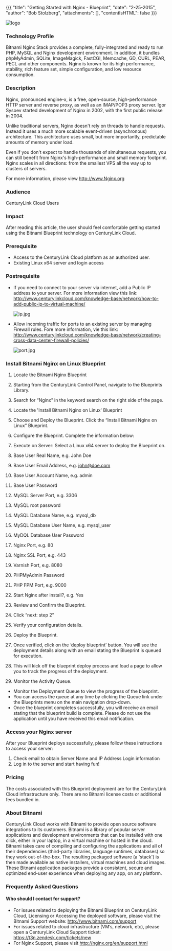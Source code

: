{{{
  "title": "Getting Started with Nginx - Blueprint",
  "date": "2-25-2015",
  "author": "Bob Stolzberg",
  "attachments": [],
  "contentIsHTML": false
}}}

![logo](http://wiki.nginx.org/local/nginx-logo.png)

### Technology Profile
Bitnami Nginx Stack provides a complete, fully-integrated and ready to run PHP, MySQL and Nginx development environment. In addition, it bundles phpMyAdmin, SQLite, ImageMagick, FastCGI, Memcache, GD, CURL, PEAR, PECL and other components. Nginx is known for its high performance, stability, rich feature set, simple configuration, and low resource consumption.  

### Description
Nginx, pronounced engine-x, is a free, open-source, high-performance HTTP server and reverse proxy, as well as an IMAP/POP3 proxy server. Igor Sysoev started development of Nginx in 2002, with the first public release in 2004. 

Unlike traditional servers, Nginx doesn't rely on threads to handle requests. Instead it uses a much more scalable event-driven (asynchronous) architecture. This architecture uses small, but more importantly, predictable amounts of memory under load.

Even if you don't expect to handle thousands of simultaneous requests, you can still benefit from Nginx's high-performance and small memory footprint. Nginx scales in all directions: from the smallest VPS all the way up to clusters of servers.

For more information, please view http://www.Nginx.org

### Audience
CenturyLink Cloud Users

### Impact
After reading this article, the user should feel comfortable getting started using the Bitnami Blueprint technology on CenturyLink Cloud.


### Prerequisite
- Access to the CenturyLink Cloud platform as an authorized user.
- Existing Linux x64 server and login access

### Postrequisite

- If you need to connect to your server via internet, add a Public IP address to your server.  For more information view this link: http://www.centurylinkcloud.com/knowledge-base/network/how-to-add-public-ip-to-virtual-machine/

	![ip.jpg](https://t3n.zendesk.com/attachments/token/kObGC9P2IjP1ate0NexwFNiXz/?name=ip.jpg)

- Allow incoming traffic for ports to an existing server by managing Firewall rules.  Fore more information, vie this link: http://www.centurylinkcloud.com/knowledge-base/network/creating-cross-data-center-firewall-policies/

	![port.jpg](https://t3n.zendesk.com/attachments/token/1Ufw0JjIWW8XfASYLh4x3Irl9/?name=port.jpg)


### Install Bitnami Nginx on Linux Blueprint
1. Locate the Bitnami Nginx Blueprint
  1. Starting from the CenturyLink Control Panel, navigate to the Blueprints Library.
  2. Search for “Nginx” in the keyword search on the right side of the page.
  3. Locate the 'Install Bitnami Nginx on Linux' Blueprint

2. Choose and Deploy the Blueprint. Click the “Install Bitnami Nginx on Linux” Blueprint.

3. Configure the Blueprint. Complete the information below:
  1. Execute on Server: Select a Linux x64 server to deploy the Blueprint on.
  3. Base User Real Name, e.g. John Doe
  4. Base User Email Address, e.g. john@doe.com
  5. Base User Account Name, e.g. admin
  6. Base User Password
  7. MySQL Server Port, e.g. 3306
  8. MySQL root password
  9. MySQL Database Name, e.g. mysql_db
  10. MySQL Database User Name, e.g. mysql_user
  11. MyDQL Database User Password
  12. Nginx Port, e.g. 80
  13. Nginx SSL Port, e.g. 443
  14. Varnish Port, e.g. 8080
  15. PHPMyAdmin Password
  16. PHP FPM Port, e.g. 9000
  17. Start Nginx after install?, e.g. Yes

4. Review and Confirm the Blueprint.
  1. Click “next: step 2”
  2. Verify your configuration details.

5. Deploy the Blueprint.
  1. Once verified, click on the ‘deploy blueprint’ button. You will see the deployment details along with an email stating the Blueprint is queued for execution.
  2. This will kick off the blueprint deploy process and load a page to allow you to track the progress of the deployment.

6. Monitor the Activity Queue.
  * Monitor the Deployment Queue to view the progress of the blueprint.
  * You can access the queue at any time by clicking the Queue link under the Blueprints menu on the main navigation drop-down.
  * Once the blueprint completes successfully, you will receive an email stating that the blueprint build is complete. Please do not use the application until you have received this email notification.


### Access your Nginx server
After your Blueprint deploys successfully, please follow these instructions to access your server:
  1. Check email to obtain Server Name and IP Address Login information
  2. Log in to the server and start having fun!

### Pricing
The costs associated with this Blueprint deployment are for the CenturyLink Cloud infrastructure only.  There are no Bitnami license costs or additional fees bundled in.

### About Bitnami
CenturyLink Cloud works with Bitnami to provide open source software integrations to its customers.  Bitnami is a library of popular server applications and development environments that can be installed with one click, either in your laptop, in a virtual machine or hosted in the cloud. Bitnami takes care of compiling and configuring the applications and all of their dependencies (third-party libraries, language runtimes, databases) so they work out-of-the-box. The resulting packaged software (a 'stack') is then made available as native installers, virtual machines and cloud images. These Bitnami application packages provide a consistent, secure and optimized end-user experience when deploying any app, on any platform.

### Frequently Asked Questions

#### Who should I contact for support?
* For issues related to deploying the Bitnami Blueprint on CenturyLink Cloud, Licensing or Accessing the deployed software, please visit the Bitnami Support website: http://www.bitnami.com/support
* For issues related to cloud infrastructure (VM’s, network, etc), please open a CenturyLink Cloud Support ticket: https://t3n.zendesk.com/tickets/new
* For Nginx Support, please visit http://nginx.org/en/support.html